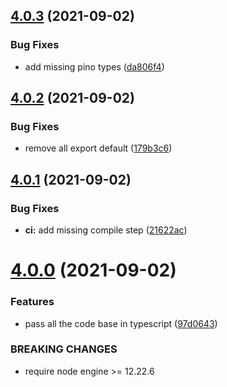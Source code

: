 ## [4.0.3](https://github.com/Sagacify/logger/compare/v4.0.2...v4.0.3) (2021-09-02)


### Bug Fixes

* add missing pino types ([da806f4](https://github.com/Sagacify/logger/commit/da806f4504ac9faa6dfeca86698e3b444c078a75))

## [4.0.2](https://github.com/Sagacify/logger/compare/v4.0.1...v4.0.2) (2021-09-02)


### Bug Fixes

* remove all export default ([179b3c6](https://github.com/Sagacify/logger/commit/179b3c61f3d122d28f89abd49127da61c5737efb))

## [4.0.1](https://github.com/Sagacify/logger/compare/v4.0.0...v4.0.1) (2021-09-02)


### Bug Fixes

* **ci:** add missing compile step ([21622ac](https://github.com/Sagacify/logger/commit/21622ac0e89b8c3b2c5bbcaec3b13a666b605333))

# [4.0.0](https://github.com/Sagacify/logger/compare/v3.1.0...v4.0.0) (2021-09-02)


### Features

* pass all the code base in typescript ([97d0643](https://github.com/Sagacify/logger/commit/97d0643dae509a5f3180346ca0a9d6175878b193))


### BREAKING CHANGES

* require node engine >= 12.22.6

